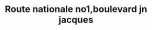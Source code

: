 ---
title: Route nationale no1,boulevard jn jacques
url: /route-nationale-no1-boulevard-jn-jacques/
latitude: 19.304
longitude: -72.609
---